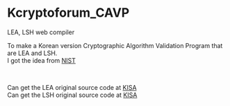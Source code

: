# Kcryptoforum_CAVP
LEA, LSH web compiler

To make a Korean version Cryptographic Algorithm Validation Program that are LEA and LSH. <br>
I got the idea from <a href="https://csrc.nist.gov/Projects/Cryptographic-Algorithm-Validation-Program" target="_blank">NIST</a> <br>

<br>

Can get the LEA original source code at <a href="https://seed.kisa.or.kr/iwt/ko/bbs/EgovReferenceDetail.do?bbsId=BBSMSTR_000000000002&nttId=88" target="_blank">KISA</a> <br>
Can get the LSH original source code at <a href="https://seed.kisa.or.kr/iwt/ko/bbs/EgovReferenceDetail.do?bbsId=BBSMSTR_000000000002&nttId=90" target="_blank">KISA</a> <br>
